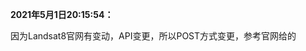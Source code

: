 **2021年5月1日20:15:54：**

因为Landsat8官网有变动，API变更，所以POST方式变更，参考官网给的

[Download example]:https://m2m.cr.usgs.gov/api/docs/examples/，修改了API的endpoint部分语句

